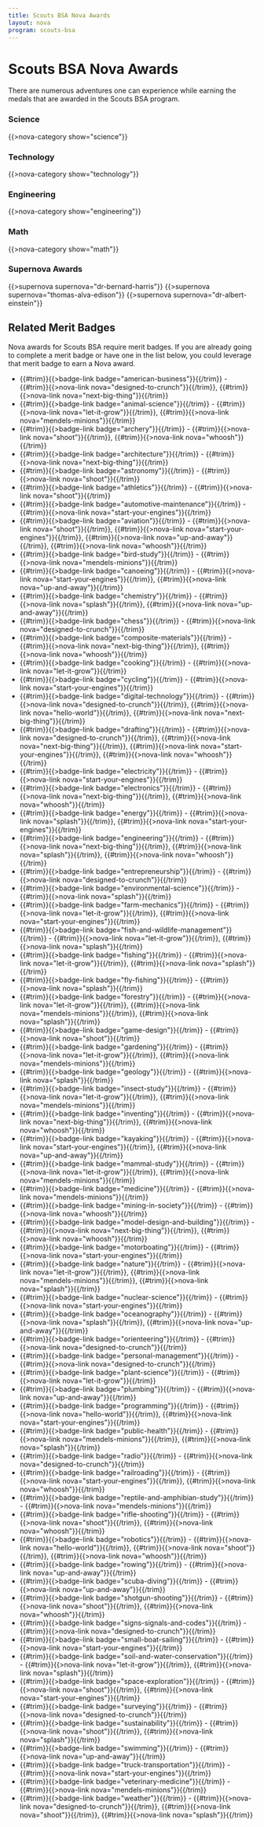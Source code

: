 ```yaml
---
title: Scouts BSA Nova Awards
layout: nova
program: scouts-bsa
---
```


# Scouts BSA Nova Awards

There are numerous adventures one can experience while earning the medals that are awarded in the Scouts BSA program.

### Science

{{>nova-category show="science"}}

### Technology

{{>nova-category show="technology"}}

### Engineering

{{>nova-category show="engineering"}}

### Math

{{>nova-category show="math"}}

### Supernova Awards

<div class="D(f) Jc(se) Fxd(c)--s">

{{>supernova supernova="dr-bernard-harris"}}
{{>supernova supernova="thomas-alva-edison"}}
{{>supernova supernova="dr-albert-einstein"}}

</div>

## Related Merit Badges

Nova awards for Scouts BSA require merit badges. If you are already going to complete a merit badge or have one in the list below, you could leverage that merit badge to earn a Nova award.

<div class="Cc(2) Cc(1)--sml Mt(0.6em)">

* {{#trim}}{{>badge-link badge="american-business"}}{{/trim}} - {{#trim}}{{>nova-link nova="designed-to-crunch"}}{{/trim}}, {{#trim}}{{>nova-link nova="next-big-thing"}}{{/trim}}
* {{#trim}}{{>badge-link badge="animal-science"}}{{/trim}} - {{#trim}}{{>nova-link nova="let-it-grow"}}{{/trim}}, {{#trim}}{{>nova-link nova="mendels-minions"}}{{/trim}}
* {{#trim}}{{>badge-link badge="archery"}}{{/trim}} - {{#trim}}{{>nova-link nova="shoot"}}{{/trim}}, {{#trim}}{{>nova-link nova="whoosh"}}{{/trim}}
* {{#trim}}{{>badge-link badge="architecture"}}{{/trim}} - {{#trim}}{{>nova-link nova="next-big-thing"}}{{/trim}}
* {{#trim}}{{>badge-link badge="astronomy"}}{{/trim}} - {{#trim}}{{>nova-link nova="shoot"}}{{/trim}}
* {{#trim}}{{>badge-link badge="athletics"}}{{/trim}} - {{#trim}}{{>nova-link nova="shoot"}}{{/trim}}
* {{#trim}}{{>badge-link badge="automotive-maintenance"}}{{/trim}} - {{#trim}}{{>nova-link nova="start-your-engines"}}{{/trim}}
* {{#trim}}{{>badge-link badge="aviation"}}{{/trim}} - {{#trim}}{{>nova-link nova="shoot"}}{{/trim}}, {{#trim}}{{>nova-link nova="start-your-engines"}}{{/trim}}, {{#trim}}{{>nova-link nova="up-and-away"}}{{/trim}}, {{#trim}}{{>nova-link nova="whoosh"}}{{/trim}}
* {{#trim}}{{>badge-link badge="bird-study"}}{{/trim}} - {{#trim}}{{>nova-link nova="mendels-minions"}}{{/trim}}
* {{#trim}}{{>badge-link badge="canoeing"}}{{/trim}} - {{#trim}}{{>nova-link nova="start-your-engines"}}{{/trim}}, {{#trim}}{{>nova-link nova="up-and-away"}}{{/trim}}
* {{#trim}}{{>badge-link badge="chemistry"}}{{/trim}} - {{#trim}}{{>nova-link nova="splash"}}{{/trim}}, {{#trim}}{{>nova-link nova="up-and-away"}}{{/trim}}
* {{#trim}}{{>badge-link badge="chess"}}{{/trim}} - {{#trim}}{{>nova-link nova="designed-to-crunch"}}{{/trim}}
* {{#trim}}{{>badge-link badge="composite-materials"}}{{/trim}} - {{#trim}}{{>nova-link nova="next-big-thing"}}{{/trim}}, {{#trim}}{{>nova-link nova="whoosh"}}{{/trim}}
* {{#trim}}{{>badge-link badge="cooking"}}{{/trim}} - {{#trim}}{{>nova-link nova="let-it-grow"}}{{/trim}}
* {{#trim}}{{>badge-link badge="cycling"}}{{/trim}} - {{#trim}}{{>nova-link nova="start-your-engines"}}{{/trim}}
* {{#trim}}{{>badge-link badge="digital-technology"}}{{/trim}} - {{#trim}}{{>nova-link nova="designed-to-crunch"}}{{/trim}}, {{#trim}}{{>nova-link nova="hello-world"}}{{/trim}}, {{#trim}}{{>nova-link nova="next-big-thing"}}{{/trim}}
* {{#trim}}{{>badge-link badge="drafting"}}{{/trim}} - {{#trim}}{{>nova-link nova="designed-to-crunch"}}{{/trim}}, {{#trim}}{{>nova-link nova="next-big-thing"}}{{/trim}}, {{#trim}}{{>nova-link nova="start-your-engines"}}{{/trim}}, {{#trim}}{{>nova-link nova="whoosh"}}{{/trim}}
* {{#trim}}{{>badge-link badge="electricity"}}{{/trim}} - {{#trim}}{{>nova-link nova="start-your-engines"}}{{/trim}}
* {{#trim}}{{>badge-link badge="electronics"}}{{/trim}} - {{#trim}}{{>nova-link nova="next-big-thing"}}{{/trim}}, {{#trim}}{{>nova-link nova="whoosh"}}{{/trim}}
* {{#trim}}{{>badge-link badge="energy"}}{{/trim}} - {{#trim}}{{>nova-link nova="splash"}}{{/trim}}, {{#trim}}{{>nova-link nova="start-your-engines"}}{{/trim}}
* {{#trim}}{{>badge-link badge="engineering"}}{{/trim}} - {{#trim}}{{>nova-link nova="next-big-thing"}}{{/trim}}, {{#trim}}{{>nova-link nova="splash"}}{{/trim}}, {{#trim}}{{>nova-link nova="whoosh"}}{{/trim}}
* {{#trim}}{{>badge-link badge="entrepreneurship"}}{{/trim}} - {{#trim}}{{>nova-link nova="designed-to-crunch"}}{{/trim}}
* {{#trim}}{{>badge-link badge="environmental-science"}}{{/trim}} - {{#trim}}{{>nova-link nova="splash"}}{{/trim}}
* {{#trim}}{{>badge-link badge="farm-mechanics"}}{{/trim}} - {{#trim}}{{>nova-link nova="let-it-grow"}}{{/trim}}, {{#trim}}{{>nova-link nova="start-your-engines"}}{{/trim}}
* {{#trim}}{{>badge-link badge="fish-and-wildlife-management"}}{{/trim}} - {{#trim}}{{>nova-link nova="let-it-grow"}}{{/trim}}, {{#trim}}{{>nova-link nova="splash"}}{{/trim}}
* {{#trim}}{{>badge-link badge="fishing"}}{{/trim}} - {{#trim}}{{>nova-link nova="let-it-grow"}}{{/trim}}, {{#trim}}{{>nova-link nova="splash"}}{{/trim}}
* {{#trim}}{{>badge-link badge="fly-fishing"}}{{/trim}} - {{#trim}}{{>nova-link nova="splash"}}{{/trim}}
* {{#trim}}{{>badge-link badge="forestry"}}{{/trim}} - {{#trim}}{{>nova-link nova="let-it-grow"}}{{/trim}}, {{#trim}}{{>nova-link nova="mendels-minions"}}{{/trim}}, {{#trim}}{{>nova-link nova="splash"}}{{/trim}}
* {{#trim}}{{>badge-link badge="game-design"}}{{/trim}} - {{#trim}}{{>nova-link nova="shoot"}}{{/trim}}
* {{#trim}}{{>badge-link badge="gardening"}}{{/trim}} - {{#trim}}{{>nova-link nova="let-it-grow"}}{{/trim}}, {{#trim}}{{>nova-link nova="mendels-minions"}}{{/trim}}
* {{#trim}}{{>badge-link badge="geology"}}{{/trim}} - {{#trim}}{{>nova-link nova="splash"}}{{/trim}}
* {{#trim}}{{>badge-link badge="insect-study"}}{{/trim}} - {{#trim}}{{>nova-link nova="let-it-grow"}}{{/trim}}, {{#trim}}{{>nova-link nova="mendels-minions"}}{{/trim}}
* {{#trim}}{{>badge-link badge="inventing"}}{{/trim}} - {{#trim}}{{>nova-link nova="next-big-thing"}}{{/trim}}, {{#trim}}{{>nova-link nova="whoosh"}}{{/trim}}
* {{#trim}}{{>badge-link badge="kayaking"}}{{/trim}} - {{#trim}}{{>nova-link nova="start-your-engines"}}{{/trim}}, {{#trim}}{{>nova-link nova="up-and-away"}}{{/trim}}
* {{#trim}}{{>badge-link badge="mammal-study"}}{{/trim}} - {{#trim}}{{>nova-link nova="let-it-grow"}}{{/trim}}, {{#trim}}{{>nova-link nova="mendels-minions"}}{{/trim}}
* {{#trim}}{{>badge-link badge="medicine"}}{{/trim}} - {{#trim}}{{>nova-link nova="mendels-minions"}}{{/trim}}
* {{#trim}}{{>badge-link badge="mining-in-society"}}{{/trim}} - {{#trim}}{{>nova-link nova="whoosh"}}{{/trim}}
* {{#trim}}{{>badge-link badge="model-design-and-building"}}{{/trim}} - {{#trim}}{{>nova-link nova="next-big-thing"}}{{/trim}}, {{#trim}}{{>nova-link nova="whoosh"}}{{/trim}}
* {{#trim}}{{>badge-link badge="motorboating"}}{{/trim}} - {{#trim}}{{>nova-link nova="start-your-engines"}}{{/trim}}
* {{#trim}}{{>badge-link badge="nature"}}{{/trim}} - {{#trim}}{{>nova-link nova="let-it-grow"}}{{/trim}}, {{#trim}}{{>nova-link nova="mendels-minions"}}{{/trim}}, {{#trim}}{{>nova-link nova="splash"}}{{/trim}}
* {{#trim}}{{>badge-link badge="nuclear-science"}}{{/trim}} - {{#trim}}{{>nova-link nova="start-your-engines"}}{{/trim}}
* {{#trim}}{{>badge-link badge="oceanography"}}{{/trim}} - {{#trim}}{{>nova-link nova="splash"}}{{/trim}}, {{#trim}}{{>nova-link nova="up-and-away"}}{{/trim}}
* {{#trim}}{{>badge-link badge="orienteering"}}{{/trim}} - {{#trim}}{{>nova-link nova="designed-to-crunch"}}{{/trim}}
* {{#trim}}{{>badge-link badge="personal-management"}}{{/trim}} - {{#trim}}{{>nova-link nova="designed-to-crunch"}}{{/trim}}
* {{#trim}}{{>badge-link badge="plant-science"}}{{/trim}} - {{#trim}}{{>nova-link nova="let-it-grow"}}{{/trim}}
* {{#trim}}{{>badge-link badge="plumbing"}}{{/trim}} - {{#trim}}{{>nova-link nova="up-and-away"}}{{/trim}}
* {{#trim}}{{>badge-link badge="programming"}}{{/trim}} - {{#trim}}{{>nova-link nova="hello-world"}}{{/trim}}, {{#trim}}{{>nova-link nova="start-your-engines"}}{{/trim}}
* {{#trim}}{{>badge-link badge="public-health"}}{{/trim}} - {{#trim}}{{>nova-link nova="mendels-minions"}}{{/trim}}, {{#trim}}{{>nova-link nova="splash"}}{{/trim}}
* {{#trim}}{{>badge-link badge="radio"}}{{/trim}} - {{#trim}}{{>nova-link nova="designed-to-crunch"}}{{/trim}}
* {{#trim}}{{>badge-link badge="railroading"}}{{/trim}} - {{#trim}}{{>nova-link nova="start-your-engines"}}{{/trim}}, {{#trim}}{{>nova-link nova="whoosh"}}{{/trim}}
* {{#trim}}{{>badge-link badge="reptile-and-amphibian-study"}}{{/trim}} - {{#trim}}{{>nova-link nova="mendels-minions"}}{{/trim}}
* {{#trim}}{{>badge-link badge="rifle-shooting"}}{{/trim}} - {{#trim}}{{>nova-link nova="shoot"}}{{/trim}}, {{#trim}}{{>nova-link nova="whoosh"}}{{/trim}}
* {{#trim}}{{>badge-link badge="robotics"}}{{/trim}} - {{#trim}}{{>nova-link nova="hello-world"}}{{/trim}}, {{#trim}}{{>nova-link nova="shoot"}}{{/trim}}, {{#trim}}{{>nova-link nova="whoosh"}}{{/trim}}
* {{#trim}}{{>badge-link badge="rowing"}}{{/trim}} - {{#trim}}{{>nova-link nova="up-and-away"}}{{/trim}}
* {{#trim}}{{>badge-link badge="scuba-diving"}}{{/trim}} - {{#trim}}{{>nova-link nova="up-and-away"}}{{/trim}}
* {{#trim}}{{>badge-link badge="shotgun-shooting"}}{{/trim}} - {{#trim}}{{>nova-link nova="shoot"}}{{/trim}}, {{#trim}}{{>nova-link nova="whoosh"}}{{/trim}}
* {{#trim}}{{>badge-link badge="signs-signals-and-codes"}}{{/trim}} - {{#trim}}{{>nova-link nova="designed-to-crunch"}}{{/trim}}
* {{#trim}}{{>badge-link badge="small-boat-sailing"}}{{/trim}} - {{#trim}}{{>nova-link nova="start-your-engines"}}{{/trim}}
* {{#trim}}{{>badge-link badge="soil-and-water-conservation"}}{{/trim}} - {{#trim}}{{>nova-link nova="let-it-grow"}}{{/trim}}, {{#trim}}{{>nova-link nova="splash"}}{{/trim}}
* {{#trim}}{{>badge-link badge="space-exploration"}}{{/trim}} - {{#trim}}{{>nova-link nova="shoot"}}{{/trim}}, {{#trim}}{{>nova-link nova="start-your-engines"}}{{/trim}}
* {{#trim}}{{>badge-link badge="surveying"}}{{/trim}} - {{#trim}}{{>nova-link nova="designed-to-crunch"}}{{/trim}}
* {{#trim}}{{>badge-link badge="sustainability"}}{{/trim}} - {{#trim}}{{>nova-link nova="shoot"}}{{/trim}}, {{#trim}}{{>nova-link nova="splash"}}{{/trim}}
* {{#trim}}{{>badge-link badge="swimming"}}{{/trim}} - {{#trim}}{{>nova-link nova="up-and-away"}}{{/trim}}
* {{#trim}}{{>badge-link badge="truck-transportation"}}{{/trim}} - {{#trim}}{{>nova-link nova="start-your-engines"}}{{/trim}}
* {{#trim}}{{>badge-link badge="veterinary-medicine"}}{{/trim}} - {{#trim}}{{>nova-link nova="mendels-minions"}}{{/trim}}
* {{#trim}}{{>badge-link badge="weather"}}{{/trim}} - {{#trim}}{{>nova-link nova="designed-to-crunch"}}{{/trim}}, {{#trim}}{{>nova-link nova="shoot"}}{{/trim}}, {{#trim}}{{>nova-link nova="splash"}}{{/trim}}

</div>
